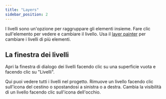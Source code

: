```yaml
---
title: "Layers"
sidebar_position: 2
---
```


I livelli sono un'opzione per raggruppare gli elementi insieme. Fare clic sull'elemento per vedere e cambiare il livello. Usa il [layer painter](painters/layer.md) per cambiare i livelli di più elementi.

## La finestra dei livelli

Apri la finestra di dialogo dei livelli facendo clic su una superficie vuota e facendo clic su "Livelli".

Qui puoi vedere tutti i livelli nel progetto. Rimuove un livello facendo clic sull'icona del cestino o spostandosi a sinistra o a destra. Cambia la visibilità di un livello facendo clic sull'icona dell'occhio.
